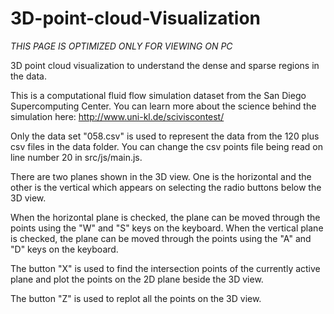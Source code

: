 # 3D-point-cloud-Visualization
*THIS PAGE IS OPTIMIZED ONLY FOR VIEWING ON PC*

3D point cloud visualization to understand the dense and sparse regions in the data.

This is a computational fluid flow simulation dataset from the San Diego Supercomputing Center. 
You can learn more about the science behind the simulation here: http://www.uni-kl.de/sciviscontest/

Only the data set "058.csv" is used to represent the data from the 120 plus csv files in the data folder. You can change the csv 
points file being read on line number 20 in src/js/main.js.

There are two planes shown in the 3D view. One is the horizontal and the other is the vertical which appears on 
selecting the radio buttons below the 3D view.

When the horizontal plane is checked, the plane can be moved through the points using the "W" and "S" keys on the keyboard.
When the vertical plane is checked, the plane can be moved through the points using the "A" and "D" keys on the keyboard.

The button "X" is used to find the intersection points of the currently active plane and plot the points on the 2D plane beside the 3D view.

The button "Z" is used to replot all the points on the 3D view.</p>
